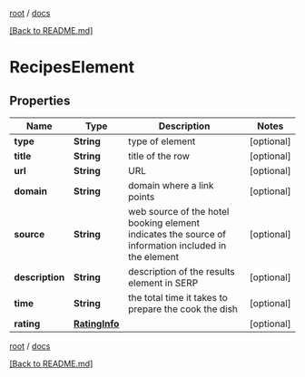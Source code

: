 [root](./../ "root") / [docs](./ "docs")

[[Back to README.md]](./../README.md "[Back to README.md]")

# RecipesElement

## Properties

| Name | Type | Description | Notes |
|------------ | ------------- | ------------- | -------------|
|**type** | **String** | type of element |  [optional] |
|**title** | **String** | title of the row |  [optional] |
|**url** | **String** | URL |  [optional] |
|**domain** | **String** | domain where a link points |  [optional] |
|**source** | **String** | web source of the hotel booking element indicates the source of information included in the element |  [optional] |
|**description** | **String** | description of the results element in SERP |  [optional] |
|**time** | **String** | the total time it takes to prepare the cook the dish |  [optional] |
|**rating** | [**RatingInfo**](RatingInfo.md) |  |  [optional] |

[root](./../ "root") / [docs](./ "docs")

[[Back to README.md]](./../README.md "[Back to README.md]")